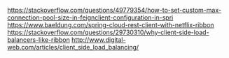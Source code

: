 https://stackoverflow.com/questions/49779354/how-to-set-custom-max-connection-pool-size-in-feignclient-configuration-in-spri
https://www.baeldung.com/spring-cloud-rest-client-with-netflix-ribbon
https://stackoverflow.com/questions/29730310/why-client-side-load-balancers-like-ribbon
http://www.digital-web.com/articles/client_side_load_balancing/